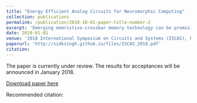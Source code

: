 ```yaml
---
title: "Energy Efficient Analog Circuits for Neuromorphic Computing"
collection: publications
permalink: /publication/2010-10-01-paper-title-number-2
excerpt: 'Emerging memristive-crossbar memory technology can be promising for computationally-expensive analog pattern-matching tasks. It provides a new computing paradigm, enabling calculations to be performed in the same chips where data is stored. However, degradation in the performance of the RCM is observed due to parasitic and terminal resistances, which we have demonstrated in this paper. A novel current mode circuit has been proposed to effectively tackle this problem. The proposed circuit is more power efficient in comparison to its voltage mode counterparts. <br /> The paper is currently under review. The results for acceptances will be announced in January 2018.'
date: 2018-01-01
venue: '2018 International Symposium on Circuits and Systems (ISCAS), Florence, Italy'
paperurl: 'http://sidksingh.github.io/files/ISCAS_2018.pdf'
citation: 
---
```


The paper is currently under review. The results for acceptances will be announced in January 2018.  

[Download paper here](http://sidksingh.github.io/files/ISCAS_2018.pdf)

Recommended citation: 
